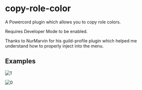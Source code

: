 # copy-role-color
A Powercord plugin which allows you to copy role colors.

Requires Developer Mode to be enabled.

Thanks to NurMarvin for his guild-profile plugin which helped me understand how to properly inject into the menu.

## Examples
![1](https://i.antonio32a.com/XAyU.png) 

![0](https://i.antonio32a.com/hBPe.png)
